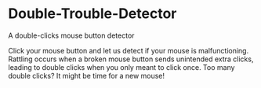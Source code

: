 # Double-Trouble-Detector
A double-clicks mouse button detector

Click your mouse button and let us detect if your mouse is malfunctioning. Rattling occurs when a broken mouse button sends unintended extra clicks, leading to double clicks when you only meant to click once. Too many double clicks? It might be time for a new mouse!
